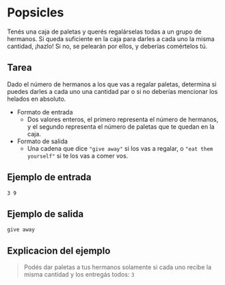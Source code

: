 # Popsicles

Tenés una caja de paletas y querés regalárselas todas a un grupo de hermanos. Si queda suficiente en la caja para darles a cada uno la misma cantidad, ¡hazlo! Si no, se pelearán por ellos, y deberías comértelos tú.

## Tarea

Dado el número de hermanos a los que vas a regalar paletas, determina si puedes darles a cada uno una cantidad par o si no deberías mencionar los helados en absoluto.

* Formato de entrada
  * Dos valores enteros, el primero representa el número de hermanos, y el segundo representa el número de paletas que te quedan en la caja.
* Formato de salida
  * Una cadena que dice `"give away"` si los vas a regalar, o `"eat them yourself"` si te los vas a comer vos.

## Ejemplo de entrada

```
3 9
```

## Ejemplo de salida

```
give away
```

## Explicacion del ejemplo

> Podés dar paletas a tus hermanos solamente si cada uno recibe la misma cantidad y los entregás todos: `3`

